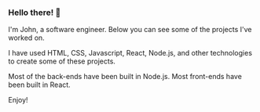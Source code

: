 ### Hello there! 👋

I'm John, a software engineer. Below you can see some of the projects I've worked on. 

I have used HTML, CSS, Javascript, React, Node.js, and other technologies to create some of these projects. 

Most of the back-ends have been built in Node.js. Most front-ends have been built in React. 

Enjoy!

<!--
**digitalmachines/digitalmachines** is a ✨ _special_ ✨ repository because its `README.md` (this file) appears on your GitHub profile.

Here are some ideas to get you started:

- 🔭 I’m currently working on ...
- 🌱 I’m currently learning ...
- 👯 I’m looking to collaborate on ...
- 🤔 I’m looking for help with ...
- 💬 Ask me about ...
- 📫 How to reach me: ...
- 😄 Pronouns: ...
- ⚡ Fun fact: ...
-->
